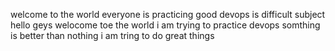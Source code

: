 welcome to the world
everyone is practicing good
devops is difficult subject
hello geys welocome toe the world
i am trying to practice devops
somthing is better than nothing
i am tring to do great things